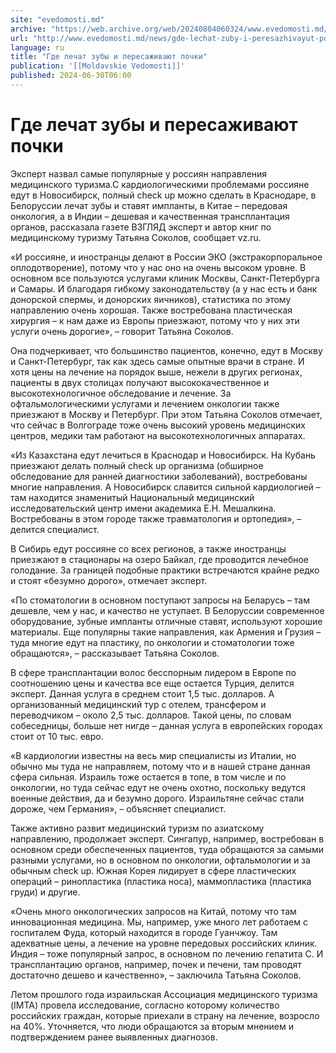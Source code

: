```yaml
---
site: "evedomosti.md"
archive: "https://web.archive.org/web/20240804060324/www.evedomosti.md/news/gde-lechat-zuby-i-peresazhivayut-pochki"
url: "http://www.evedomosti.md/news/gde-lechat-zuby-i-peresazhivayut-pochki"
language: ru
title: "Где лечат зубы и пересаживают почки"
publication: '[[Moldavskie Vedomosti]]'
published: 2024-06-30T06:00
---
```


# Где лечат зубы и пересаживают почки

Эксперт назвал самые популярные у россиян направления медицинского туризма.С кардиологическими проблемами россияне едут в Новосибирск, полный check up можно сделать в Краснодаре, в Белоруссии лечат зубы и ставят импланты, в Китае – передовая онкология, а в Индии – дешевая и качественная трансплантация органов, рассказала газете ВЗГЛЯД эксперт и автор книг по медицинскому туризму Татьяна Соколов, сообщает vz.ru.

«И россияне, и иностранцы делают в России ЭКО (экстракорпоральное оплодотворение), потому что у нас оно на очень высоком уровне. В основном все пользуются услугами клиник Москвы, Санкт-Петербурга и Самары. И благодаря гибкому законодательству (а у нас есть и банк донорской спермы, и донорских яичников), статистика по этому направлению очень хорошая. Также востребована пластическая хирургия – к нам даже из Европы приезжают, потому что у них эти услуги очень дорогие», – говорит Татьяна Соколов.

Она подчеркивает, что большинство пациентов, конечно, едут в Москву и Санкт-Петербург, так как здесь самые опытные врачи в стране. И хотя цены на лечение на порядок выше, нежели в других регионах, пациенты в двух столицах получают высококачественное и высокотехнологичное обследование и лечение. За офтальмологическими услугами и лечением онкологии также приезжают в Москву и Петербург. При этом Татьяна Соколов отмечает, что сейчас в Волгограде тоже очень высокий уровень медицинских центров, медики там работают на высокотехнологичных аппаратах.

«Из Казахстана едут лечиться в Краснодар и Новосибирск. На Кубань приезжают делать полный check up организма (обширное обследование для ранней диагностики заболеваний), востребованы многие направления. А Новосибирск славится сильной кардиологией – там находится знаменитый Национальный медицинский исследовательский центр имени академика Е.Н. Мешалкина. Востребованы в этом городе также травматология и ортопедия», – делится специалист.

В Сибирь едут россияне со всех регионов, а также иностранцы приезжают в стационары на озеро Байкал, где проводится лечебное голодание. За границей подобные практики встречаются крайне редко и стоят «безумно дорого», отмечает эксперт.

«По стоматологии в основном поступают запросы на Беларусь – там дешевле, чем у нас, и качество не уступает. В Белоруссии современное оборудование, зубные импланты отличные ставят, используют хорошие материалы. Еще популярны такие направления, как Армения и Грузия – туда многие едут на пластику, по онкологии и стоматологии тоже обращаются», – рассказывает Татьяна Соколов.

В сфере трансплантации волос бесспорным лидером в Европе по соотношению цены и качества все еще остается Турция, делится эксперт. Данная услуга в среднем стоит 1,5 тыс. долларов. А организованный медицинский тур с отелем, трансфером и переводчиком – около 2,5 тыс. долларов. Такой цены, по словам собеседницы, больше нет нигде – данная услуга в европейских городах стоит от 10 тыс. евро.

«В кардиологии известны на весь мир специалисты из Италии, но обычно мы туда не направляем, потому что и в нашей стране данная сфера сильная. Израиль тоже остается в топе, в том числе и по онкологии, но туда сейчас едут не очень охотно, поскольку ведутся военные действия, да и безумно дорого. Израильтяне сейчас стали дороже, чем Германия», – объясняет специалист.

Также активно развит медицинский туризм по азиатскому направлению, продолжает эксперт. Сингапур, например, востребован в основном среди обеспеченных пациентов, туда обращаются за самыми разными услугами, но в основном по онкологии, офтальмологии и за обычным check up. Южная Корея лидирует в сфере пластических операций – ринопластика (пластика носа), маммопластика (пластика груди) и другие.

«Очень много онкологических запросов на Китай, потому что там инновационная медицина. Мы, например, уже много лет работаем с госпиталем Фуда, который находится в городе Гуанчжоу. Там адекватные цены, а лечение на уровне передовых российских клиник. Индия – тоже популярный запрос, в основном по лечению гепатита С. И трансплантацию органов, например, почек и печени, там проводят достаточно дешево и качественно», – заключила Татьяна Соколов.

Летом прошлого года израильская Ассоциация медицинского туризма (IMTA) провела исследование, согласно которому количество российских граждан, которые приехали в страну на лечение, возросло на 40%. Уточняется, что люди обращаются за вторым мнением и подтверждением ранее выявленных диагнозов.